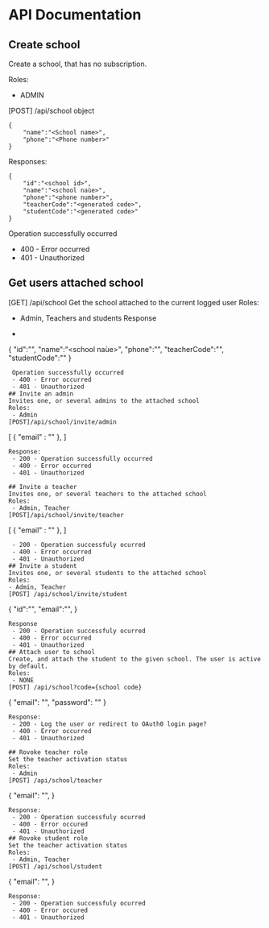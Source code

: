 # API Documentation
## Create school
Create a school, that has no subscription.

Roles:
 - ADMIN

[POST] /api/school
object 
```
{
	"name":"<School name>",
	"phone":"<Phone number>"
}
```
Responses:
```
{
	"id":"<school id>",
	"name":"<school naùe>",
	"phone":"<phone number>",
	"teacherCode":"<generated code>",
	"studentCode":"<generated code>"
}
```
Operation successfully occurred
 - 400 - Error occurred
 - 401 - Unauthorized
## Get users attached school
[GET] /api/school
Get the school attached to the current logged user
Roles:
 - Admin, Teachers and students
Response
 - ```
{
	"id":"<school id>",
	"name":"<school naùe>",
	"phone":"<phone number>",
	"teacherCode":"<generated code>",
	"studentCode":"<generated code>"
}
```
 Operation successfully occurred
 - 400 - Error occurred
 - 401 - Unauthorized
## Invite an admin
Invites one, or several admins to the attached school
Roles:
 - Admin
[POST]/api/school/invite/admin
```
[
	{
		"email" : "<an email>"
	},
]
```
Response:
 - 200 - Operation successfully occurred
 - 400 - Error occurred
 - 401 - Unauthorized

## Invite a teacher
Invites one, or several teachers to the attached school
Roles:
 - Admin, Teacher
[POST]/api/school/invite/teacher
```
[
	{
		"email" : "<an email>"
	},
]
```
 - 200 - Operation successfuly ocurred
 - 400 - Error occurred
 - 401 - Unauthorized
## Invite a student
Invites one, or several students to the attached school
Roles:
- Admin, Teacher
[POST] /api/school/invite/student
```
{
	"id":"<school id>",
	"email":"<student email>",
}

```
Response 
 - 200 - Operation successfuly ocurred
 - 400 - Error occurred
 - 401 - Unauthorized
## Attach user to school
Create, and attach the student to the given school. The user is active by default.
Roles:
 - NONE
[POST] /api/school?code={school code}
```
{
	"email": "<user email>",
	"password": "<user password>"
}
```
Response:
 - 200 - Log the user or redirect to OAuth0 login page?
 - 400 - Error occurred
 - 401 - Unauthorized

## Rovoke teacher role
Set the teacher activation status
Roles:
 - Admin
[POST] /api/school/teacher
```
{
	"email": "<user email>",
}
```
Response:
 - 200 - Operation successfuly ocurred
 - 400 - Error occured
 - 401 - Unauthorized
## Rovoke student role
Set the teacher activation status
Roles:
 - Admin, Teacher
[POST] /api/school/student
```
{
	"email": "<user email>",
}
```
Response:
 - 200 - Operation successfuly ocurred
 - 400 - Error occured
 - 401 - Unauthorized







